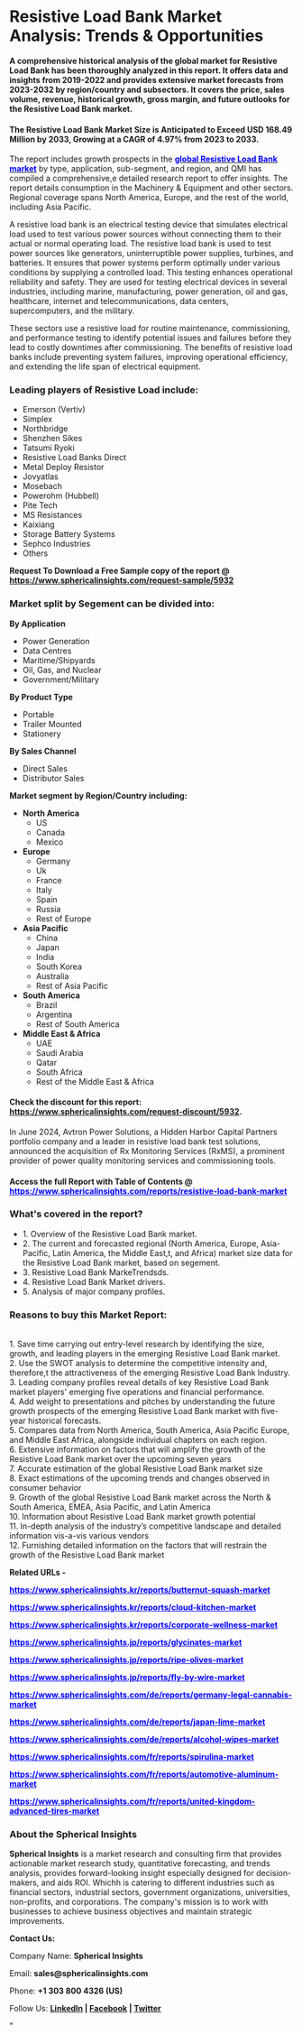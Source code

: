 <h1><strong>Resistive Load Bank Market Analysis: Trends &amp; Opportunities<br /></strong></h1>
<p><strong>A comprehensive historical analysis of the global market for Resistive Load Bank has been thoroughly analyzed in this report. It offers data and insights from 2019-2022 and provides extensive market forecasts from 2023-2032 by region/country and subsectors. It covers the price, sales volume, revenue, historical growth, gross margin, and future outlooks for the Resistive Load Bank market.</strong></p>
<h4><strong>The Resistive Load Bank Market Size is Anticipated to Exceed USD 168.49 Million by 2033, Growing at a CAGR of 4.97% from 2023 to 2033. </strong></h4>
<p>The report includes growth prospects in the <a href="https://www.sphericalinsights.com/reports/resistive-load-bank-market" target="_blank"><span style="color: #0000ff;"><strong>global Resistive Load Bank market</strong></span></a> by type, application, sub-segment, and region, and QMI has compiled a comprehensive,e detailed research report to offer insights. The report details consumption in the Machinery &amp; Equipment and other sectors. Regional coverage spans North America, Europe, and the rest of the world, including Asia Pacific.</p>
<p>A resistive load bank is an electrical testing device that simulates electrical load used to test various power sources without connecting them to their actual or normal operating load. The resistive load bank is used to test power sources like generators, uninterruptible power supplies, turbines, and batteries. It ensures that power systems perform optimally under various conditions by supplying a controlled load. This testing enhances operational reliability and safety. They are used for testing electrical devices in several industries, including marine, manufacturing, power generation, oil and gas, healthcare, internet and telecommunications, data centers, supercomputers, and the military.</p>
<p>These sectors use a resistive load for routine maintenance, commissioning, and performance testing to identify potential issues and failures before they lead to costly downtimes after commissioning. The benefits of resistive load banks include preventing system failures, improving operational efficiency, and extending the life span of electrical equipment.</p>
<h3><strong>Leading players of Resistive Load include:</strong></h3>
<ul>
<li>Emerson (Vertiv)</li>
<li>Simplex</li>
<li>Northbridge</li>
<li>Shenzhen Sikes</li>
<li>Tatsumi Ryoki</li>
<li>Resistive Load Banks Direct</li>
<li>Metal Deploy Resistor</li>
<li>Jovyatlas</li>
<li>Mosebach</li>
<li>Powerohm (Hubbell)</li>
<li>Pite Tech</li>
<li>MS Resistances</li>
<li>Kaixiang</li>
<li>Storage Battery Systems</li>
<li>Sephco Industries</li>
<li>Others</li>
</ul>
<p><strong>Request To Download a Free Sample copy of the report @ <a href="https://www.sphericalinsights.com/request-sample/5932">https://www.sphericalinsights.com/request-sample/5932</a></strong></p>
<h3><strong>Market split by Segement can be divided into:</strong></h3>
<p><strong>By Application</strong></p>
<ul>
<li>Power Generation</li>
<li>Data Centres</li>
<li>Maritime/Shipyards</li>
<li>Oil, Gas, and Nuclear</li>
<li>Government/Military</li>
</ul>
<p><strong>By Product Type</strong></p>
<ul>
<li>Portable</li>
<li>Trailer Mounted</li>
<li>Stationery</li>
</ul>
<p><strong>By Sales Channel</strong></p>
<ul>
<li>Direct Sales</li>
<li>Distributor Sales</li>
</ul>
<p><strong>Market segment by Region/Country including:</strong></p>
<ul>
<li><strong>North America</strong>
<ul>
<li>US</li>
<li>Canada</li>
<li>Mexico</li>
</ul>
</li>
<li><strong>Europe</strong>
<ul>
<li>Germany</li>
<li>Uk</li>
<li>France</li>
<li>Italy</li>
<li>Spain</li>
<li>Russia</li>
<li>Rest of Europe</li>
</ul>
</li>
<li><strong>Asia Pacific</strong>
<ul>
<li>China</li>
<li>Japan</li>
<li>India</li>
<li>South Korea</li>
<li>Australia</li>
<li>Rest of Asia Pacific</li>
</ul>
</li>
<li><strong>South America</strong>
<ul>
<li>Brazil</li>
<li>Argentina</li>
<li>Rest of South America</li>
</ul>
</li>
<li><strong>Middle East &amp; Africa</strong>
<ul>
<li>UAE</li>
<li>Saudi Arabia</li>
<li>Qatar</li>
<li>South Africa</li>
<li>Rest of the Middle East &amp; Africa</li>
</ul>
</li>
</ul>
<h4>Check the discount for this report: <a href="https://www.sphericalinsights.com/request-discount/5932">https://www.sphericalinsights.com/request-discount/5932</a>.</h4>
<p>In June 2024, Avtron Power Solutions, a Hidden Harbor Capital Partners portfolio company and a leader in resistive load bank test solutions, announced the acquisition of Rx Monitoring Services (RxMS), a prominent provider of power quality monitoring services and commissioning tools.</p>
<h4>Access the full Report with Table of Contents @<span style="color: #0000ff;"> <a style="color: #0000ff;" href="https://www.sphericalinsights.com/reports/resistive-load-bank-market" target="_blank">https://www.sphericalinsights.com/reports/resistive-load-bank-market</a></span></h4>
<h3><strong>What's covered in the report?</strong></h3>
<ul>
<li>1. Overview of the Resistive Load Bank market.</li>
<li>2. The current and forecasted regional (North America, Europe, Asia-Pacific, Latin America, the Middle East,t, and Africa) market size data for the Resistive Load Bank market, based on segement.</li>
<li>3. Resistive Load Bank MarkeTrendsds.</li>
<li>4. Resistive Load Bank Market drivers.</li>
<li>5. Analysis of major company profiles.</li>
</ul>
<h3><strong>Reasons to buy this Market Report:</strong></h3>
<p><br /> 1. Save time carrying out entry-level research by identifying the size, growth, and leading players in the emerging Resistive Load Bank market.<br /> 2. Use the SWOT analysis to determine the competitive intensity and, therefore,t the attractiveness of the emerging Resistive Load Bank Industry.<br /> 3. Leading company profiles reveal details of key Resistive Load Bank market players' emerging five operations and financial performance.<br /> 4. Add weight to presentations and pitches by understanding the future growth prospects of the emerging Resistive Load Bank market with five-year historical forecasts.<br /> 5. Compares data from North America, South America, Asia Pacific Europe, and Middle East Africa, alongside individual chapters on each region.<br /> 6. Extensive information on factors that will amplify the growth of the Resistive Load Bank market over the upcoming seven years<br /> 7. Accurate estimation of the global Resistive Load Bank market size <br /> 8. Exact estimations of the upcoming trends and changes observed in consumer behavior <br /> 9. Growth of the global Resistive Load Bank market across the North &amp; South America, EMEA, Asia Pacific, and Latin America<br /> 10. Information about Resistive Load Bank market growth potential<br /> 11. In-depth analysis of the industry&rsquo;s competitive landscape and detailed information vis-a-vis various vendors<br /> 12. Furnishing detailed information on the factors that will restrain the growth of the Resistive Load Bank market</p>
<p><strong>Related URLs -</strong></p>
<p><span style="color: #0000ff;"><strong><span data-sheets-root="1"><a style="color: #0000ff;" href="https://www.sphericalinsights.kr/reports/butternut-squash-market">https://www.sphericalinsights.kr/reports/butternut-squash-market</a></span></strong></span></p>
<p><span style="color: #0000ff;"><strong><span data-sheets-root="1"><span data-sheets-root="1"><a style="color: #0000ff;" href="https://www.sphericalinsights.kr/reports/cloud-kitchen-market">https://www.sphericalinsights.kr/reports/cloud-kitchen-market</a></span></span></strong></span></p>
<p><span style="color: #0000ff;"><strong><span data-sheets-root="1"><span data-sheets-root="1"><span data-sheets-root="1"><a style="color: #0000ff;" href="https://www.sphericalinsights.kr/reports/corporate-wellness-market">https://www.sphericalinsights.kr/reports/corporate-wellness-market</a></span></span></span></strong></span></p>
<p><span style="color: #0000ff;"><strong><span data-sheets-root="1"><span data-sheets-root="1"><span data-sheets-root="1"><span data-sheets-root="1"><a style="color: #0000ff;" href="https://www.sphericalinsights.jp/reports/glycinates-market">https://www.sphericalinsights.jp/reports/glycinates-market</a></span></span></span></span></strong></span></p>
<p><span style="color: #0000ff;"><strong><span data-sheets-root="1"><span data-sheets-root="1"><span data-sheets-root="1"><span data-sheets-root="1"><span data-sheets-root="1"><a style="color: #0000ff;" href="https://www.sphericalinsights.jp/reports/ripe-olives-market">https://www.sphericalinsights.jp/reports/ripe-olives-market</a></span></span></span></span></span></strong></span></p>
<p><span style="color: #0000ff;"><strong><span data-sheets-root="1"><span data-sheets-root="1"><span data-sheets-root="1"><span data-sheets-root="1"><span data-sheets-root="1"><span data-sheets-root="1"><a style="color: #0000ff;" href="https://www.sphericalinsights.jp/reports/fly-by-wire-market">https://www.sphericalinsights.jp/reports/fly-by-wire-market</a></span></span></span></span></span></span></strong></span></p>
<p><span style="color: #0000ff;"><strong><span data-sheets-root="1"><span data-sheets-root="1"><span data-sheets-root="1"><span data-sheets-root="1"><span data-sheets-root="1"><span data-sheets-root="1"><span data-sheets-root="1"><a class="in-cell-link" style="color: #0000ff;" href="https://www.sphericalinsights.com/de/reports/germany-legal-cannabis-market" target="_blank">https://www.sphericalinsights.com/de/reports/germany-legal-cannabis-market</a></span></span></span></span></span></span></span></strong></span></p>
<p><span style="color: #0000ff;"><strong><span data-sheets-root="1"><span data-sheets-root="1"><span data-sheets-root="1"><span data-sheets-root="1"><span data-sheets-root="1"><span data-sheets-root="1"><span data-sheets-root="1"><span data-sheets-root="1"><a class="in-cell-link" style="color: #0000ff;" href="https://www.sphericalinsights.com/de/reports/japan-lime-market" target="_blank">https://www.sphericalinsights.com/de/reports/japan-lime-market</a></span></span></span></span></span></span></span></span></strong></span></p>
<p><span style="color: #0000ff;"><strong><span data-sheets-root="1"><span data-sheets-root="1"><span data-sheets-root="1"><span data-sheets-root="1"><span data-sheets-root="1"><span data-sheets-root="1"><span data-sheets-root="1"><span data-sheets-root="1"><span data-sheets-root="1"><a class="in-cell-link" style="color: #0000ff;" href="https://www.sphericalinsights.com/de/reports/alcohol-wipes-market" target="_blank">https://www.sphericalinsights.com/de/reports/alcohol-wipes-market</a></span></span></span></span></span></span></span></span></span></strong></span></p>
<p><span style="color: #0000ff;"><strong><span data-sheets-root="1"><span data-sheets-root="1"><span data-sheets-root="1"><span data-sheets-root="1"><span data-sheets-root="1"><span data-sheets-root="1"><span data-sheets-root="1"><span data-sheets-root="1"><span data-sheets-root="1"><span data-sheets-root="1"><a style="color: #0000ff;" href="https://www.sphericalinsights.com/fr/reports/spirulina-market">https://www.sphericalinsights.com/fr/reports/spirulina-market</a></span></span></span></span></span></span></span></span></span></span></strong></span></p>
<p><span style="color: #0000ff;"><strong><span data-sheets-root="1"><span data-sheets-root="1"><span data-sheets-root="1"><span data-sheets-root="1"><span data-sheets-root="1"><span data-sheets-root="1"><span data-sheets-root="1"><span data-sheets-root="1"><span data-sheets-root="1"><span data-sheets-root="1"><span data-sheets-root="1"><a style="color: #0000ff;" href="https://www.sphericalinsights.com/fr/reports/automotive-aluminum-market">https://www.sphericalinsights.com/fr/reports/automotive-aluminum-market</a></span></span></span></span></span></span></span></span></span></span></span></strong></span></p>
<p><span style="color: #0000ff;"><strong><span data-sheets-root="1"><span data-sheets-root="1"><span data-sheets-root="1"><span data-sheets-root="1"><span data-sheets-root="1"><span data-sheets-root="1"><span data-sheets-root="1"><span data-sheets-root="1"><span data-sheets-root="1"><span data-sheets-root="1"><span data-sheets-root="1"><span data-sheets-root="1"><a style="color: #0000ff;" href="https://www.sphericalinsights.com/fr/reports/united-kingdom-advanced-tires-market">https://www.sphericalinsights.com/fr/reports/united-kingdom-advanced-tires-market</a></span></span></span></span></span></span></span></span></span></span></span></span></strong></span></p>
<h3><strong>About the Spherical Insights</strong></h3>
<p><strong>Spherical Insights</strong> is a market research and consulting firm that provides actionable market research study, quantitative forecasting, and trends analysis, provides forward-looking insight especially designed for decision-makers, and aids ROI. Whichh is catering to different industries such as financial sectors, industrial sectors, government organizations, universities, non-profits, and corporations. The company's mission is to work with businesses to achieve business objectives and maintain strategic improvements.</p>
<p><strong>Contact Us:</strong></p>
<p>Company Name: <strong>Spherical Insights</strong></p>
<p>Email: <strong>sales@sphericalinsights.com</strong></p>
<p>Phone: <strong>+1 303 800 4326 (US)</strong></p>
<p>Follow Us: <strong><a href="https://www.linkedin.com/company/spherical-insight/"><u>LinkedIn</u></a> | <a href="https://www.facebook.com/sphericalinsights22"><u>Facebook</u></a> | <a href="https://twitter.com/SInsights_US"><u>Twitter</u></a></strong></p>
<p>"</p>
